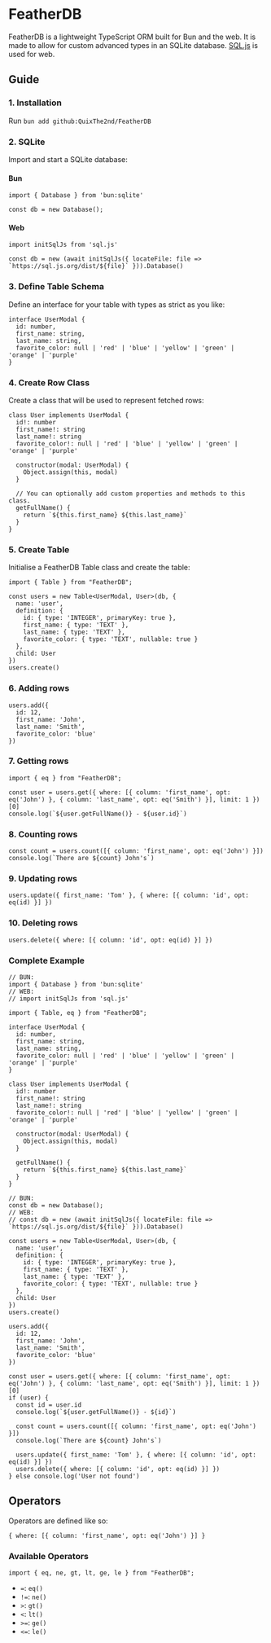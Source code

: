 # FeatherDB
FeatherDB is a lightweight TypeScript ORM built for Bun and the web. It is made to allow for custom advanced types in an SQLite database. [SQL.js](https://sql.js.org/#/) is used for web.

## Guide

### 1. Installation

Run `bun add github:QuixThe2nd/FeatherDB`

### 2. SQLite

Import and start a SQLite database:

#### Bun
```TS
import { Database } from 'bun:sqlite'

const db = new Database();
```

#### Web
```TS
import initSqlJs from 'sql.js'

const db = new (await initSqlJs({ locateFile: file => `https://sql.js.org/dist/${file}` })).Database()
```

### 3. Define Table Schema

Define an interface for your table with types as strict as you like:
```TS
interface UserModal {
  id: number,
  first_name: string,
  last_name: string,
  favorite_color: null | 'red' | 'blue' | 'yellow' | 'green' | 'orange' | 'purple'
}
```

### 4. Create Row Class

Create a class that will be used to represent fetched rows:
```TS
class User implements UserModal {
  id!: number
  first_name!: string
  last_name!: string
  favorite_color!: null | 'red' | 'blue' | 'yellow' | 'green' | 'orange' | 'purple'

  constructor(modal: UserModal) {
    Object.assign(this, modal)
  }

  // You can optionally add custom properties and methods to this class.
  getFullName() {
    return `${this.first_name} ${this.last_name}`
  }
}
```

### 5. Create Table

Initialise a FeatherDB Table class and create the table:
```TS
import { Table } from "FeatherDB";

const users = new Table<UserModal, User>(db, {
  name: 'user',
  definition: {
    id: { type: 'INTEGER', primaryKey: true },
    first_name: { type: 'TEXT' },
    last_name: { type: 'TEXT' },
    favorite_color: { type: 'TEXT', nullable: true }
  },
  child: User
})
users.create()
```

### 6. Adding rows

```TS
users.add({
  id: 12,
  first_name: 'John',
  last_name: 'Smith',
  favorite_color: 'blue'
})
```

### 7. Getting rows

```TS
import { eq } from "FeatherDB";

const user = users.get({ where: [{ column: 'first_name', opt: eq('John') }, { column: 'last_name', opt: eq('Smith') }], limit: 1 })[0]
console.log(`${user.getFullName()} - ${user.id}`)
```

### 8. Counting rows

```TS
const count = users.count([{ column: 'first_name', opt: eq('John') }])
console.log(`There are ${count} John's`)
```

### 9. Updating rows

```TS
users.update({ first_name: 'Tom' }, { where: [{ column: 'id', opt: eq(id) }] })
```

### 10. Deleting rows

```TS
users.delete({ where: [{ column: 'id', opt: eq(id) }] })
```

### Complete Example
```TS
// BUN:
import { Database } from 'bun:sqlite'
// WEB:
// import initSqlJs from 'sql.js'

import { Table, eq } from "FeatherDB";

interface UserModal {
  id: number,
  first_name: string,
  last_name: string,
  favorite_color: null | 'red' | 'blue' | 'yellow' | 'green' | 'orange' | 'purple'
}

class User implements UserModal {
  id!: number
  first_name!: string
  last_name!: string
  favorite_color!: null | 'red' | 'blue' | 'yellow' | 'green' | 'orange' | 'purple'

  constructor(modal: UserModal) {
    Object.assign(this, modal)
  }

  getFullName() {
    return `${this.first_name} ${this.last_name}`
  }
}

// BUN:
const db = new Database();
// WEB:
// const db = new (await initSqlJs({ locateFile: file => `https://sql.js.org/dist/${file}` })).Database()

const users = new Table<UserModal, User>(db, {
  name: 'user',
  definition: {
    id: { type: 'INTEGER', primaryKey: true },
    first_name: { type: 'TEXT' },
    last_name: { type: 'TEXT' },
    favorite_color: { type: 'TEXT', nullable: true }
  },
  child: User
})
users.create()

users.add({
  id: 12,
  first_name: 'John',
  last_name: 'Smith',
  favorite_color: 'blue'
})

const user = users.get({ where: [{ column: 'first_name', opt: eq('John') }, { column: 'last_name', opt: eq('Smith') }], limit: 1 })[0]
if (user) {
  const id = user.id
  console.log(`${user.getFullName()} - ${id}`)

  const count = users.count([{ column: 'first_name', opt: eq('John') }])
  console.log(`There are ${count} John's`)

  users.update({ first_name: 'Tom' }, { where: [{ column: 'id', opt: eq(id) }] })
  users.delete({ where: [{ column: 'id', opt: eq(id) }] })
} else console.log('User not found')
```

## Operators
Operators are defined like so:
```TS
{ where: [{ column: 'first_name', opt: eq('John') }] }
```

### Available Operators
```TS
import { eq, ne, gt, lt, ge, le } from "FeatherDB";
```
- `=`: `eq()`
- `!=`: `ne()`
- `>`: `gt()`
- `<`: `lt()`
- `>=`: `ge()`
- `<=`: `le()`
